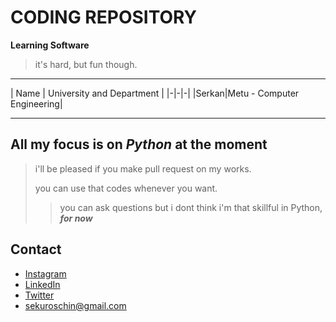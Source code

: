 # CODING REPOSITORY

**Learning Software**
>it's hard, but fun though.

---

|  Name  |  University and Department  |
|-|-|-|
|Serkan|Metu - Computer Engineering|

---

All my focus is on ***Python*** at the moment
---------------
>i'll be pleased if you make pull request on my works.
>
>you can use that codes whenever you want.
>
>> you can ask questions but i dont think i'm that skillful in Python, ***for now***



Contact
---------------
+ [Instagram](https://www.instagram.com/serkan.erts)
+ [LinkedIn](https://www.linkedin.com/in/buboylesusoyle/)
+ [Twitter](https://twitter.com/kuroschin)
+ sekuroschin@gmail.com

